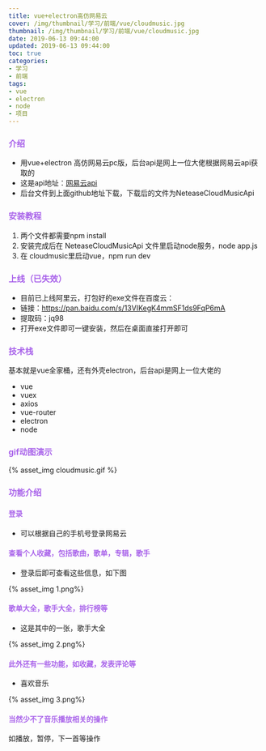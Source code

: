 ```yaml
---
title: vue+electron高仿网易云
cover: /img/thumbnail/学习/前端/vue/cloudmusic.jpg
thumbnail: /img/thumbnail/学习/前端/vue/cloudmusic.jpg
date: 2019-06-13 09:44:00
updated: 2019-06-13 09:44:00
toc: true
categories: 
- 学习
- 前端
tags: 
- vue
- electron
- node
- 项目
---
```

### <font color=#a862ea>介绍</font>

 - 用vue+electron 高仿网易云pc版，后台api是网上一位大佬根据网易云api获取的
 - 这是api地址：[网易云api](https://binaryify.github.io/NeteaseCloudMusicApi/#/)
 - 后台文件到上面github地址下载，下载后的文件为NeteaseCloudMusicApi

<!--more-->

### <font color=#a862ea>安装教程</font>

1. 两个文件都需要npm install
2. 安装完成后在 NeteaseCloudMusicApi 文件里启动node服务，node app.js
3. 在 cloudmusic里启动vue，npm run dev

### <font color=#a862ea>上线（已失效）</font>

 - 目前已上线阿里云，打包好的exe文件在百度云：
 - 链接：https://pan.baidu.com/s/13VIKegK4mmSF1ds9FqP6mA
 - 提取码：jq98 
 - 打开exe文件即可一键安装，然后在桌面直接打开即可

### <font color=#a862ea>技术栈</font>

基本就是vue全家桶，还有外壳electron，后台api是网上一位大佬的
 - vue
 - vuex
 - axios
 - vue-router
 - electron
 - node

### <font color=#a862ea>gif动图演示</font>

{% asset_img cloudmusic.gif %}

### <font color=#a862ea>功能介绍</font>

#### <font color=#a862ea>登录</font>

 - 可以根据自己的手机号登录网易云

#### <font color=#a862ea>查看个人收藏，包括歌曲，歌单，专辑，歌手</font>

 - 登录后即可查看这些信息，如下图

{% asset_img 1.png%}

#### <font color=#a862ea>歌单大全，歌手大全，排行榜等</font>

- 这是其中的一张，歌手大全

{% asset_img 2.png%}

#### <font color=#a862ea>此外还有一些功能，如收藏，发表评论等</font>

- 喜欢音乐

{% asset_img 3.png%}

#### <font color=#a862ea>当然少不了音乐播放相关的操作</font>

如播放，暂停，下一首等操作
